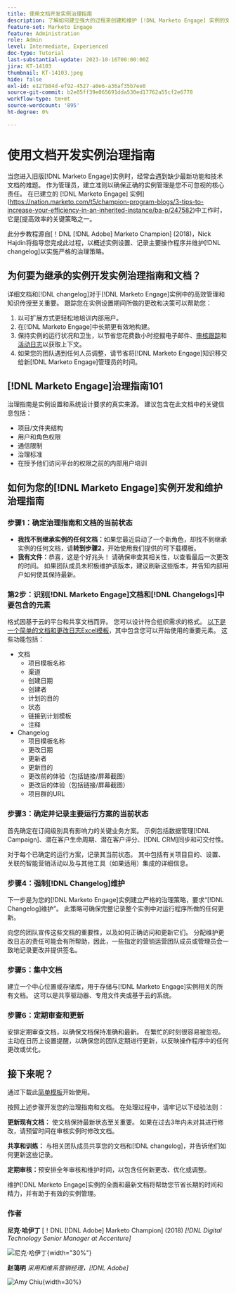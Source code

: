 ```yaml
---
title: 使用文档开发实例治理指南
description: 了解如何建立强大的过程来创建和维护 [!DNL Marketo Engage] 实例的文档和更改日志。 这样不仅可以为团队的知识共享节省时间，还可以提高实例的健康和效率。
feature-set: Marketo Engage
feature: Administration
role: Admin
level: Intermediate, Experienced
doc-type: Tutorial
last-substantial-update: 2023-10-16T00:00:00Z
jira: KT-14103
thumbnail: KT-14103.jpeg
hide: false
exl-id: e127b84d-ef92-4527-a0e6-a36af35b7ee0
source-git-commit: b2e05ff39e065691dda530ed17762a55cf2e6778
workflow-type: tm+mt
source-wordcount: '895'
ht-degree: 0%

---
```


# 使用文档开发实例治理指南

当您进入旧版[!DNL Marketo Engage]实例时，经常会遇到缺少最新功能和技术文档的难题。 作为管理员，建立准则以确保正确的实例管理是您不可忽视的核心责任。 在已建立的 [!DNL Marketo Engage] 实例](https://nation.marketo.com/t5/champion-program-blogs/3-tips-to-increase-your-efficiency-in-an-inherited-instance/ba-p/247582)中工作时，它是[提高效率的关键策略之一。

此分步教程源自[！DNL [!DNL Adobe] Marketo Champion] (2018)，Nick Hajdin将指导您完成此过程，以概述实例设置、记录主要操作程序并维护[!DNL changelog]以实施严格的治理策略。

## 为何要为继承的实例开发实例治理指南和文档？

详细文档和[!DNL changelog]对于[!DNL Marketo Engage]实例中的高效管理和知识传授至关重要。 跟踪您在实例设置期间所做的更改和决策可以帮助您：

1. 以可扩展方式更轻松地培训内部用户。
2. 在[!DNL Marketo Engage]中长期更有效地构建。
3. 保持实例的运行状况和卫生，以节省您花费数小时挖掘电子邮件、[审核跟踪](https://experienceleague.adobe.com/docs/marketo/using/product-docs/administration/audit-trail/audit-trail-overview.html)和[活动日志](https://experienceleague.adobe.com/docs/marketo/using/product-docs/core-marketo-concepts/smart-lists-and-static-lists/managing-people-in-smart-lists/locate-the-activity-log-for-a-person.html)以获取上下文。
4. 如果您的团队遇到任何人员调整，请节省将[!DNL Marketo Engage]知识移交给新[!DNL Marketo Engage]管理员的时间。

## [!DNL Marketo Engage]治理指南101

治理指南是实例设置和系统设计要求的真实来源。 建议包含在此文档中的关键信息包括：

* 项目/文件夹结构
* 用户和角色权限
* 通信限制
* 治理标准
* 在授予他们访问平台的权限之前的内部用户培训

## 如何为您的[!DNL Marketo Engage]实例开发和维护治理指南

### 步骤1：确定治理指南和文档的当前状态

* **我找不到继承实例的任何文档：**&#x200B;如果您最近启动了一个新角色，却找不到继承实例的任何文档，请&#x200B;**转到步骤2**，开始使用我们提供的可下载模板。
* **我有文件：**&#x200B;恭喜，这是个好兆头！ 请确保审查其相关性，以查看最后一次更改的时间。 如果团队成员未积极维护该版本，建议刷新这些版本，并告知内部用户如何使其保持最新。

### 第2步：识别[!DNL Marketo Engage]文档和[!DNL Changelogs]中要包含的元素

格式因基于云的平台和共享文档而异。 您可以设计符合组织需求的格式。 [以下是一个简单的文档和更改日志Excel模板](/help/marketo-tutorial-inherited-instance/_assets/downloads/Adobe_Marketo_Engage_Inherited_Instance_Documentation-Changlog.xlsx)，其中包含您可以开始使用的重要元素。 这些功能包括：

* 文档
   * 项目模板名称
   * 渠道
   * 创建日期
   * 创建者
   * 计划的目的
   * 状态
   * 链接到计划模板
   * 注释
* Changelog
   * 项目模板名称
   * 更改日期
   * 更新者
   * 更新目的
   * 更改前的体验（包括链接/屏幕截图）
   * 更改后的体验（包括链接/屏幕截图）
   * 项目群的URL

### 步骤3：确定并记录主要运行方案的当前状态

首先确定在订阅级别具有影响力的关键业务方案。 示例包括数据管理[!DNL Campaign]、潜在客户生命周期、潜在客户评分、[!DNL CRM]同步和可交付性。

对于每个已确定的运行方案，记录其当前状态。 其中包括有关项目目的、设置、关联的智能营销活动以及与其他工具（如果适用）集成的详细信息。

### 步骤4：强制[!DNL Changelog]维护

下一步是为您的[!DNL Marketo Engage]实例建立严格的治理策略，要求“[!DNL Changelog]维护”。 此策略可确保完整记录整个实例中对运行程序所做的任何更新。

向您的团队宣传这些文档的重要性，以及如何正确访问和更新它们。 分配维护更改日志的责任可能会有所帮助，因此，一些指定的营销运营团队成员或管理员会一致地记录更改并提供签名。

### 步骤5：集中文档

建立一个中心位置或存储库，用于存储与[!DNL Marketo Engage]实例相关的所有文档。 这可以是共享驱动器、专用文件夹或基于云的系统。

### 步骤6：定期审查和更新

安排定期审查文档，以确保文档保持准确和最新。 在繁忙的时刻很容易被忽视。 主动在日历上设置提醒，以确保您的团队定期进行更新，以反映操作程序中的任何更改或优化。

## 接下来呢？

通过下载此[简单模板](/help/marketo-tutorial-inherited-instance/_assets/downloads/Adobe_Marketo_Engage_Inherited_Instance_Documentation-Changlog.xlsx)开始使用。

按照上述步骤开发您的治理指南和文档。 在处理过程中，请牢记以下经验法则：

**更新现有文档：**
使文档保持最新状态至关重要。 如果在过去3年内未对其进行修改，请预留时间在审核实例时修改文档。

**共享和训练：**
与相关团队成员共享您的文档和[!DNL changelog]，并告诉他们如何更新这些记录。

**定期审核：**&#x200B;预安排全年审核和维护时间，以包含任何新更改、优化或调整。

维护[!DNL Marketo Engage]实例的全面和最新文档将帮助您节省长期的时间和精力，并有助于有效的实例管理。

### 作者

**尼克·哈伊丁**
[！DNL [!DNL Adobe] Marketo Champion] (2018)
*[!DNL Digital Technology Senior Manager at Accenture]*

![尼克·哈伊丁](/help/marketo-tutorial-inherited-instance/_assets/authors/Customer_Author_Nicholas_Hajdin.png){width="30%"}

**赵蔼明**
*采用和维系营销经理，[!DNL Adobe]*

![Amy Chiu](/help/marketo-tutorial-inherited-instance/_assets/authors/Adobe_Author_Amy_Chiu.png){width=30%}
